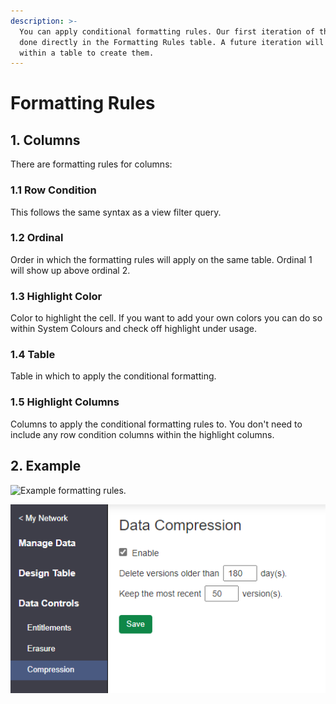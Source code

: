 ```yaml
---
description: >-
  You can apply conditional formatting rules. Our first iteration of this is
  done directly in the Formatting Rules table. A future iteration will add a UI
  within a table to create them.
---
```


# Formatting Rules

## 1. Columns

There are formatting rules for columns:

### 1.1 Row Condition

This follows the same syntax as a view filter query.

### 1.2 Ordinal

Order in which the formatting rules will apply on the same table. Ordinal 1 will show up above ordinal 2.

### 1.3 Highlight Color

Color to highlight the cell. If you want to add your own colors you can do so within System Colours and check off highlight under usage.

### 1.4 Table

Table in which to apply the conditional formatting.

### 1.5 Highlight Columns

Columns to apply the conditional formatting rules to. You don't need to include any row condition columns within the highlight columns.

## 2. Example

![Example formatting rules.
](<../../../.gitbook/assets/image (41).png>)

![Formatting applied in the table](<../../../.gitbook/assets/image (332).png>)

